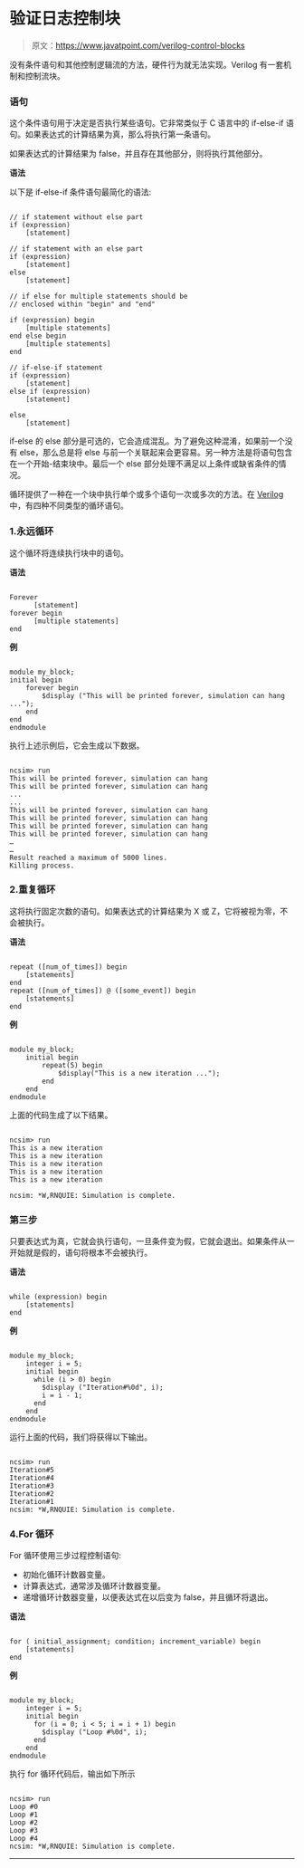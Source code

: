 # 验证日志控制块

> 原文：<https://www.javatpoint.com/verilog-control-blocks>

没有条件语句和其他控制逻辑流的方法，硬件行为就无法实现。Verilog 有一套机制和控制流块。

### 语句

这个条件语句用于决定是否执行某些语句。它非常类似于 C 语言中的 if-else-if 语句。如果表达式的计算结果为真，那么将执行第一条语句。

如果表达式的计算结果为 false，并且存在其他部分，则将执行其他部分。

**语法**

以下是 if-else-if 条件语句最简化的语法:

```

// if statement without else part
if (expression)
	[statement]

// if statement with an else part
if (expression)
	[statement]
else
	[statement]

// if else for multiple statements should be
// enclosed within "begin" and "end"

if (expression) begin
	[multiple statements]
end else begin
	[multiple statements]
end

// if-else-if statement
if (expression)
	[statement]
else if (expression)
	[statement]

else
	[statement]

```

if-else 的 else 部分是可选的，它会造成混乱。为了避免这种混淆，如果前一个没有 else，那么总是将 else 与前一个关联起来会更容易。另一种方法是将语句包含在一个开始-结束块中。最后一个 else 部分处理不满足以上条件或缺省条件的情况。

循环提供了一种在一个块中执行单个或多个语句一次或多次的方法。在 [Verilog](https://www.javatpoint.com/verilog) 中，有四种不同类型的循环语句。

### 1.永远循环

这个循环将连续执行块中的语句。

**语法**

```

Forever
      [statement]
forever begin
      [multiple statements]
end

```

**例**

```

module my_block;
initial begin
	forever begin
		$display ("This will be printed forever, simulation can hang ...");
	end
end
endmodule

```

执行上述示例后，它会生成以下数据。

```

ncsim> run
This will be printed forever, simulation can hang
This will be printed forever, simulation can hang
...
...
This will be printed forever, simulation can hang
This will be printed forever, simulation can hang 
This will be printed forever, simulation can hang 
This will be printed forever, simulation can hang 
…
…
Result reached a maximum of 5000 lines.
Killing process.

```

### 2.重复循环

这将执行固定次数的语句。如果表达式的计算结果为 X 或 Z，它将被视为零，不会被执行。

**语法**

```

repeat ([num_of_times]) begin
	[statements]
end
repeat ([num_of_times]) @ ([some_event]) begin
	[statements]
end

```

**例**

```

module my_block;
	initial begin
		repeat(5) begin
			$display("This is a new iteration ...");
		end
	end
endmodule

```

上面的代码生成了以下结果。

```

ncsim> run
This is a new iteration
This is a new iteration 
This is a new iteration 
This is a new iteration 
This is a new iteration 

ncsim: *W,RNQUIE: Simulation is complete.

```

### 第三步

只要表达式为真，它就会执行语句，一旦条件变为假，它就会退出。如果条件从一开始就是假的，语句将根本不会被执行。

**语法**

```

while (expression) begin
	[statements]
end

```

**例**

```

module my_block;
  	integer i = 5;
	initial begin
      while (i > 0) begin
        $display ("Iteration#%0d", i);
        i = i - 1;
      end
	end
endmodule

```

运行上面的代码，我们将获得以下输出。

```

ncsim> run
Iteration#5
Iteration#4
Iteration#3
Iteration#2
Iteration#1
ncsim: *W,RNQUIE: Simulation is complete.

```

### 4.For 循环

For 循环使用三步过程控制语句:

*   初始化循环计数器变量。
*   计算表达式，通常涉及循环计数器变量。
*   递增循环计数器变量，以便表达式在以后变为 false，并且循环将退出。

**语法**

```

for ( initial_assignment; condition; increment_variable) begin
	[statements]
end

```

**例**

```

module my_block;
  	integer i = 5;
	initial begin
      for (i = 0; i < 5; i = i + 1) begin
        $display ("Loop #%0d", i);
      end
    end
endmodule

```

执行 for 循环代码后，输出如下所示

```

ncsim> run
Loop #0
Loop #1
Loop #2
Loop #3
Loop #4
ncsim: *W,RNQUIE: Simulation is complete.

```

* * *